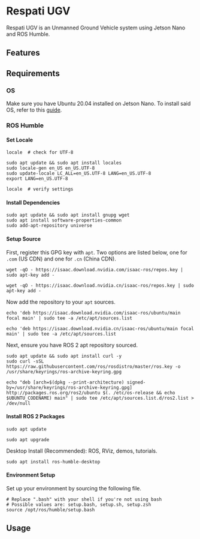 # Respati UGV
Respati UGV is an Unmanned Ground Vehicle system using Jetson Nano and ROS Humble.
## Features ##
## Requirements ##
### OS ###
Make sure you have Ubuntu 20.04 installed on Jetson Nano. To install said OS, refer to this [guide](https://github.com/Qengineering/Jetson-Nano-Ubuntu-20-image).
### ROS Humble ###
#### Set Locale ####
```
locale  # check for UTF-8

sudo apt update && sudo apt install locales
sudo locale-gen en_US en_US.UTF-8
sudo update-locale LC_ALL=en_US.UTF-8 LANG=en_US.UTF-8
export LANG=en_US.UTF-8

locale  # verify settings
```
#### Install Dependencies ####
```
sudo apt update && sudo apt install gnupg wget
sudo apt install software-properties-common
sudo add-apt-repository universe
```
#### Setup Source ####
First, register this GPG key with `apt`. Two options are listed below, one for `.com` (US CDN) and one for `.cn` (China CDN).
```
wget -qO - https://isaac.download.nvidia.com/isaac-ros/repos.key | sudo apt-key add -
```
```
wget -qO - https://isaac.download.nvidia.cn/isaac-ros/repos.key | sudo apt-key add -
```
Now add the repository  to your `apt` sources.
```
echo 'deb https://isaac.download.nvidia.com/isaac-ros/ubuntu/main focal main' | sudo tee -a /etc/apt/sources.list
```
```
echo 'deb https://isaac.download.nvidia.cn/isaac-ros/ubuntu/main focal main' | sudo tee -a /etc/apt/sources.list
```
Next, ensure you have ROS 2 apt repository sourced.
```
sudo apt update && sudo apt install curl -y
sudo curl -sSL https://raw.githubusercontent.com/ros/rosdistro/master/ros.key -o /usr/share/keyrings/ros-archive-keyring.gpg
```
```
echo "deb [arch=$(dpkg --print-architecture) signed-by=/usr/share/keyrings/ros-archive-keyring.gpg] http://packages.ros.org/ros2/ubuntu $(. /etc/os-release && echo $UBUNTU_CODENAME) main" | sudo tee /etc/apt/sources.list.d/ros2.list > /dev/null
```
#### Install ROS 2 Packages ####
```
sudo apt update
```
```
sudo apt upgrade
```
Desktop Install (Recommended): ROS, RViz, demos, tutorials.
```
sudo apt install ros-humble-desktop
```
#### Environment Setup ####
Set up your environment by sourcing the following file.
```
# Replace ".bash" with your shell if you're not using bash
# Possible values are: setup.bash, setup.sh, setup.zsh
source /opt/ros/humble/setup.bash
```
## Usage ##

